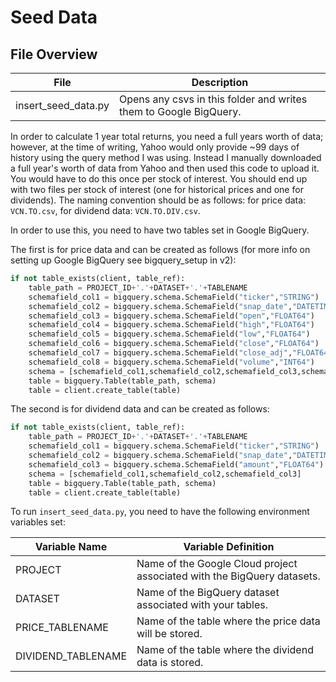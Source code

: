 # Seed Data

## File Overview
| File | Description |
|------|-------------|
| insert_seed_data.py | Opens any csvs in this folder and writes them to Google BigQuery. |

In order to calculate 1 year total returns, you need a full years worth of data; however, at the time of writing, Yahoo would only provide ~99 days of history using the query method I was using. Instead I manually downloaded a full year's worth of data from Yahoo and then used this code to upload it. You would have to do this once per stock of interest. You should end up with two files per stock of interest (one for historical prices and one for dividends). The naming convention should be as follows: for price data: `VCN.TO.csv`, for dividend data: `VCN.TO.DIV.csv`.

In order to use this, you need to have two tables set in Google BigQuery.

The first is for price data and can be created as follows (for more info on setting up Google BigQuery see bigquery_setup in v2):

```python
if not table_exists(client, table_ref):
    table_path = PROJECT_ID+'.'+DATASET+'.'+TABLENAME
    schemafield_col1 = bigquery.schema.SchemaField("ticker","STRING")
    schemafield_col2 = bigquery.schema.SchemaField("snap_date","DATETIME")
    schemafield_col3 = bigquery.schema.SchemaField("open","FLOAT64")
    schemafield_col4 = bigquery.schema.SchemaField("high","FLOAT64")
    schemafield_col5 = bigquery.schema.SchemaField("low","FLOAT64")
    schemafield_col6 = bigquery.schema.SchemaField("close","FLOAT64")
    schemafield_col7 = bigquery.schema.SchemaField("close_adj","FLOAT64")
    schemafield_col8 = bigquery.schema.SchemaField("volume","INT64")
    schema = [schemafield_col1,schemafield_col2,schemafield_col3,schemafield_col4,schemafield_col5,schemafield_col6,schemafield_col7,schemafield_col8]
    table = bigquery.Table(table_path, schema)
    table = client.create_table(table)
```

The second is for dividend data and can be created as follows:

```python
if not table_exists(client, table_ref):
    table_path = PROJECT_ID+'.'+DATASET+'.'+TABLENAME
    schemafield_col1 = bigquery.schema.SchemaField("ticker","STRING")
    schemafield_col2 = bigquery.schema.SchemaField("snap_date","DATETIME")
    schemafield_col3 = bigquery.schema.SchemaField("amount","FLOAT64")
    schema = [schemafield_col1,schemafield_col2,schemafield_col3]
    table = bigquery.Table(table_path, schema)
    table = client.create_table(table)
```

To run `insert_seed_data.py`, you need to have the following environment variables set:

| Variable Name | Variable Definition |
|---------------|---------------------|
| PROJECT | Name of the Google Cloud project associated with the BigQuery datasets. |
| DATASET | Name of the BigQuery dataset associated with your tables. |
| PRICE_TABLENAME | Name of the table where the price data will be stored. |
| DIVIDEND_TABLENAME | Name of the table where the dividend data is stored. |
